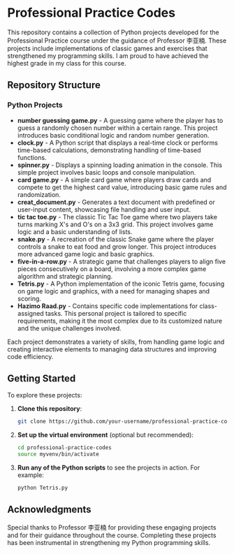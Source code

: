 # Professional Practice Codes

This repository contains a collection of Python projects developed for the Professional Practice course under the guidance of Professor 李亚楠. These projects include implementations of classic games and exercises that strengthened my programming skills. I am proud to have achieved the highest grade in my class for this course.

## Repository Structure

### Python Projects

- **number guessing game.py** - A guessing game where the player has to guess a randomly chosen number within a certain range. This project introduces basic conditional logic and random number generation.
- **clock.py** - A Python script that displays a real-time clock or performs time-based calculations, demonstrating handling of time-based functions.
- **spinner.py** - Displays a spinning loading animation in the console. This simple project involves basic loops and console manipulation.
- **card game.py** - A simple card game where players draw cards and compete to get the highest card value, introducing basic game rules and randomization.
- **creat_document.py** - Generates a text document with predefined or user-input content, showcasing file handling and user input.
- **tic tac toe.py** - The classic Tic Tac Toe game where two players take turns marking X's and O's on a 3x3 grid. This project involves game logic and a basic understanding of lists.
- **snake.py** - A recreation of the classic Snake game where the player controls a snake to eat food and grow longer. This project introduces more advanced game logic and basic graphics.
- **five-in-a-row.py** - A strategic game that challenges players to align five pieces consecutively on a board, involving a more complex game algorithm and strategic planning.
- **Tetris.py** - A Python implementation of the iconic Tetris game, focusing on game logic and graphics, with a need for managing shapes and scoring.
- **Hazimo Raad.py** - Contains specific code implementations for class-assigned tasks. This personal project is tailored to specific requirements, making it the most complex due to its customized nature and the unique challenges involved.

Each project demonstrates a variety of skills, from handling game logic and creating interactive elements to managing data structures and improving code efficiency.

## Getting Started

To explore these projects:

1. **Clone this repository**:
   ```bash
   git clone https://github.com/your-username/professional-practice-codes.git
   ```

2. **Set up the virtual environment** (optional but recommended):
   ```bash
   cd professional-practice-codes
   source myvenv/bin/activate
   ```

3. **Run any of the Python scripts** to see the projects in action. For example:
   ```bash
   python Tetris.py
   ```

## Acknowledgments

Special thanks to Professor 李亚楠 for providing these engaging projects and for their guidance throughout the course. Completing these projects has been instrumental in strengthening my Python programming skills.
